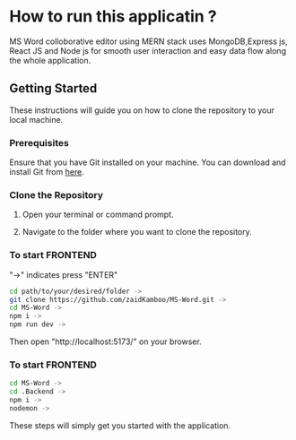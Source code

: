 # How to run this applicatin ?

MS Word colloborative editor using MERN stack uses MongoDB,Express js, React JS and Node js for smooth user interaction and easy data flow along the whole application.

## Getting Started

These instructions will guide you on how to clone the repository to your local machine.

### Prerequisites

Ensure that you have Git installed on your machine. You can download and install Git from [here](https://git-scm.com/).

### Clone the Repository

1. Open your terminal or command prompt.

2. Navigate to the folder where you want to clone the repository.

### To start FRONTEND
"->" indicates press "ENTER"
```bash
cd path/to/your/desired/folder ->
git clone https://github.com/zaidKamboo/MS-Word.git ->
cd MS-Word ->
npm i ->
npm run dev ->
```
Then open "http://localhost:5173/" on your browser.
### To start FRONTEND
```bash
cd MS-Word ->
cd .Backend ->
npm i ->
nodemon -> 
```
These steps will simply get you started with the application.




